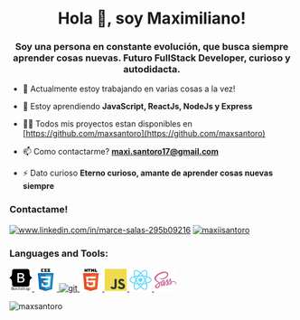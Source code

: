 <h1 align="center">Hola 👋, soy Maximiliano!</h1>
<h3 align="center">Soy una persona en constante evolución, que busca siempre aprender cosas nuevas. Futuro FullStack Developer, curioso y autodidacta.</h3>

- 🔭 Actualmente estoy trabajando en varias cosas a la vez!

- 🌱 Estoy aprendiendo **JavaScript, ReactJs, NodeJs y Express**

- 👨‍💻 Todos mis proyectos estan disponibles en [https://github.com/maxsantoro](https://github.com/maxsantoro)

- 📫 Como contactarme? **maxi.santoro17@gmail.com**

- ⚡ Dato curioso **Eterno curioso, amante de aprender cosas nuevas siempre**

<h3 align="left">Contactame!</h3>
<p align="left">
<a href="https://www.linkedin.com/in/maximiliano-santoro-b0754a158/" target="blank"><img align="center" src="https://raw.githubusercontent.com/rahuldkjain/github-profile-readme-generator/master/src/images/icons/Social/linked-in-alt.svg" alt="www.linkedin.com/in/marce-salas-295b09216" height="30" width="40" /></a>
<a href="https://www.instagram.com/maxiisantoro/" target="blank"><img align="center" src="https://raw.githubusercontent.com/rahuldkjain/github-profile-readme-generator/master/src/images/icons/Social/instagram.svg" alt="maxiisantoro" height="30" width="40" /></a>
</p>

<h3 align="left">Languages and Tools:</h3>
<p align="left"> <a href="https://getbootstrap.com" target="_blank" rel="noreferrer"> <img src="https://raw.githubusercontent.com/devicons/devicon/master/icons/bootstrap/bootstrap-plain-wordmark.svg" alt="bootstrap" width="40" height="40"/> </a> <a href="https://www.w3schools.com/css/" target="_blank" rel="noreferrer"> <img src="https://raw.githubusercontent.com/devicons/devicon/master/icons/css3/css3-original-wordmark.svg" alt="css3" width="40" height="40"/> </a> <a href="https://git-scm.com/" target="_blank" rel="noreferrer"> <img src="https://www.vectorlogo.zone/logos/git-scm/git-scm-icon.svg" alt="git" width="40" height="40"/> </a> <a href="https://www.w3.org/html/" target="_blank" rel="noreferrer"> <img src="https://raw.githubusercontent.com/devicons/devicon/master/icons/html5/html5-original-wordmark.svg" alt="html5" width="40" height="40"/> </a> <a href="https://www.javascript.com" target="_blank" rel="noreferrer"> <img src="https://github.com/devicons/devicon/blob/master/icons/javascript/javascript-original.svg" alt="javascript" width="40" height="40"/> </a> 
   </a> <a href="https://reactjs.org/" target="_blank" rel="noreferrer"> <img src="https://github.com/devicons/devicon/blob/master/icons/react/react-original.svg" alt="react" width="40" height="40"/> </a>
  <a href="https://sass-lang.com" target="_blank" rel="noreferrer"> <img src="https://raw.githubusercontent.com/devicons/devicon/master/icons/sass/sass-original.svg" alt="sass" width="40" height="40"/> </a> </p>

<p><img align="center" src="https://github-readme-stats.vercel.app/api/top-langs?username=maxsantoro&show_icons=true&locale=en&layout=compact" alt="maxsantoro" /></p>

